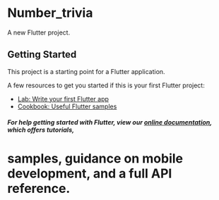 # Number_trivia

A new Flutter project.

## Getting Started

This project is a starting point for a Flutter application.

A few resources to get you started if this is your first Flutter project:

- [Lab: Write your first Flutter app](https://flutter.dev/docs/get-started/codelab)
- [Cookbook: Useful Flutter samples](https://flutter.dev/docs/cookbook)

##### For help getting started with Flutter, view our [online documentation](https://flutter.dev/docs), which offers tutorials,
samples, guidance on mobile development, and a full API reference.
=======


